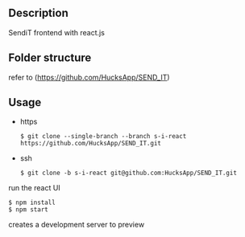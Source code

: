 ## Description
SendiT frontend with react.js


## Folder structure
refer to (https://github.com/HucksApp/SEND_IT)

## Usage
* https 
  ```
  $ git clone --single-branch --branch s-i-react https://github.com/HucksApp/SEND_IT.git
  ```
* ssh
  ```
  $ git clone -b s-i-react git@github.com:HucksApp/SEND_IT.git
  ```
run the react UI 
 ```
 $ npm install
 $ npm start
```
creates a development server to preview
